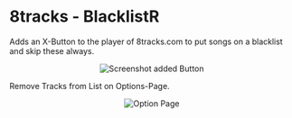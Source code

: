 # 8tracks - BlacklistR
Adds an X-Button to the player of 8tracks.com to put songs on a blacklist and skip these always.
<p align="center">
  <img src="https://github.com/BenRichter/skip8tracks/blob/master/preview1.png" alt="Screenshot added Button"/>
</p>

Remove Tracks from List on Options-Page.
<p align="center">
  <img src="https://github.com/BenRichter/skip8tracks/blob/master/preview2.JPG" alt="Option Page"/>
</p>
